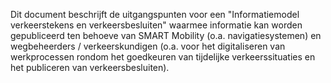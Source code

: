 Dit document beschrijft de uitgangspunten voor een "Informatiemodel verkeerstekens en verkeersbesluiten" waarmee informatie kan worden gepubliceerd ten behoeve van SMART Mobility (o.a. navigatiesystemen) en wegbeheerders / verkeerskundigen (o.a. voor het digitaliseren van werkprocessen rondom het goedkeuren van tijdelijke verkeerssituaties en het publiceren van verkeersbesluiten).